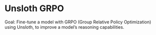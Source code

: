 # Unsloth GRPO 
 Goal: Fine-tune a model with GRPO (Group Relative Policy Optimization) using Unsloth, to improve a model’s reasoning capabilities.
